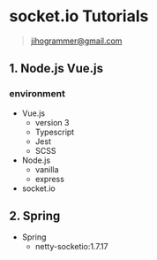 # socket.io Tutorials

> jihogrammer@gmail.com

## 1. Node.js Vue.js

### environment

- Vue.js
  - version 3
  - Typescript
  - Jest
  - SCSS
- Node.js
  - vanilla
  - express
- socket.io

## 2. Spring

- Spring
  - netty-socketio:1.7.17
